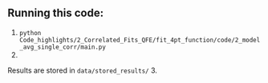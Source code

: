 

## 

## Running this code: 

1. `python Code_highlights/2_Correlated_Fits_QFE/fit_4pt_function/code/2_model_avg_single_corr/main.py`
2. 
Results are stored in `data/stored_results/`
3. 
